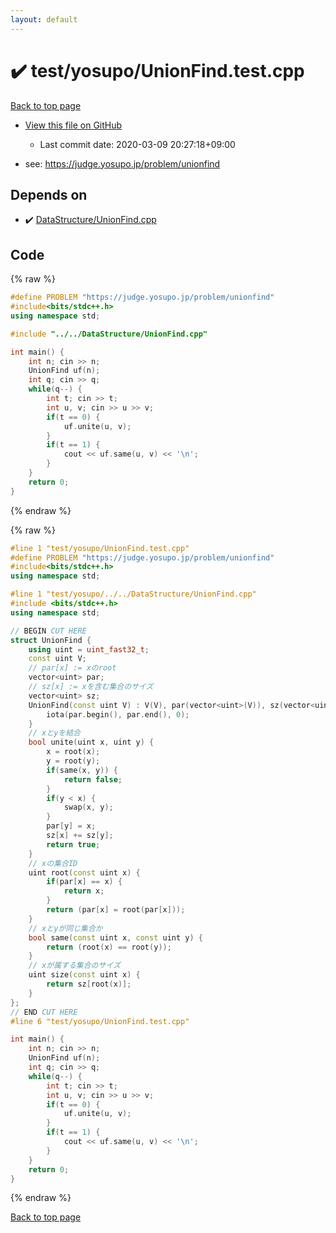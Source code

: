 ```yaml
---
layout: default
---
```


<!-- mathjax config similar to math.stackexchange -->
<script type="text/javascript" async
  src="https://cdnjs.cloudflare.com/ajax/libs/mathjax/2.7.5/MathJax.js?config=TeX-MML-AM_CHTML">
</script>
<script type="text/x-mathjax-config">
  MathJax.Hub.Config({
    TeX: { equationNumbers: { autoNumber: "AMS" }},
    tex2jax: {
      inlineMath: [ ['$','$'] ],
      processEscapes: true
    },
    "HTML-CSS": { matchFontHeight: false },
    displayAlign: "left",
    displayIndent: "2em"
  });
</script>

<script type="text/javascript" src="https://cdnjs.cloudflare.com/ajax/libs/jquery/3.4.1/jquery.min.js"></script>
<script src="https://cdn.jsdelivr.net/npm/jquery-balloon-js@1.1.2/jquery.balloon.min.js" integrity="sha256-ZEYs9VrgAeNuPvs15E39OsyOJaIkXEEt10fzxJ20+2I=" crossorigin="anonymous"></script>
<script type="text/javascript" src="../../../assets/js/copy-button.js"></script>
<link rel="stylesheet" href="../../../assets/css/copy-button.css" />


# :heavy_check_mark: test/yosupo/UnionFind.test.cpp

<a href="../../../index.html">Back to top page</a>

* <a href="{{ site.github.repository_url }}/blob/master/test/yosupo/UnionFind.test.cpp">View this file on GitHub</a>
    - Last commit date: 2020-03-09 20:27:18+09:00


* see: <a href="https://judge.yosupo.jp/problem/unionfind">https://judge.yosupo.jp/problem/unionfind</a>


## Depends on

* :heavy_check_mark: <a href="../../../library/DataStructure/UnionFind.cpp.html">DataStructure/UnionFind.cpp</a>


## Code

<a id="unbundled"></a>
{% raw %}
```cpp
#define PROBLEM "https://judge.yosupo.jp/problem/unionfind"
#include<bits/stdc++.h>
using namespace std;

#include "../../DataStructure/UnionFind.cpp"

int main() {
	int n; cin >> n;
	UnionFind uf(n);
	int q; cin >> q;
	while(q--) {
		int t; cin >> t;
		int u, v; cin >> u >> v;
		if(t == 0) {
			uf.unite(u, v);
		}
		if(t == 1) {
			cout << uf.same(u, v) << '\n';
		}
	}
	return 0;
}
```
{% endraw %}

<a id="bundled"></a>
{% raw %}
```cpp
#line 1 "test/yosupo/UnionFind.test.cpp"
#define PROBLEM "https://judge.yosupo.jp/problem/unionfind"
#include<bits/stdc++.h>
using namespace std;

#line 1 "test/yosupo/../../DataStructure/UnionFind.cpp"
#include <bits/stdc++.h>
using namespace std;

// BEGIN CUT HERE
struct UnionFind {
	using uint = uint_fast32_t;
	const uint V;
	// par[x] := xのroot
	vector<uint> par;
	// sz[x] := xを含む集合のサイズ
	vector<uint> sz;
	UnionFind(const uint V) : V(V), par(vector<uint>(V)), sz(vector<uint>(V, 1)) {
		iota(par.begin(), par.end(), 0);
	}
	// xとyを結合
	bool unite(uint x, uint y) {
		x = root(x);
		y = root(y);
		if(same(x, y)) {
			return false;
		}
		if(y < x) {
			swap(x, y);
		}
		par[y] = x;
		sz[x] += sz[y];
		return true;
	}
	// xの集合ID
	uint root(const uint x) {
		if(par[x] == x) {
			return x;
		}
		return (par[x] = root(par[x]));
	}
	// xとyが同じ集合か
	bool same(const uint x, const uint y) {
		return (root(x) == root(y));
	}
	// xが属する集合のサイズ
	uint size(const uint x) {
		return sz[root(x)];
	}
};
// END CUT HERE
#line 6 "test/yosupo/UnionFind.test.cpp"

int main() {
	int n; cin >> n;
	UnionFind uf(n);
	int q; cin >> q;
	while(q--) {
		int t; cin >> t;
		int u, v; cin >> u >> v;
		if(t == 0) {
			uf.unite(u, v);
		}
		if(t == 1) {
			cout << uf.same(u, v) << '\n';
		}
	}
	return 0;
}

```
{% endraw %}

<a href="../../../index.html">Back to top page</a>

